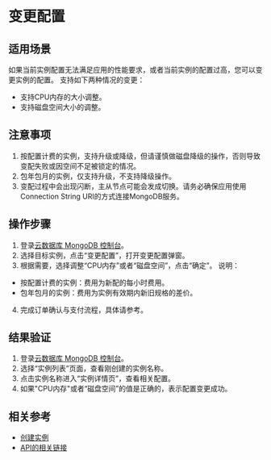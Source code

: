 # 变更配置
## 适用场景
如果当前实例配置无法满足应用的性能要求，或者当前实例的配置过高，您可以变更实例的配置。
支持如下两种情况的变更：
* 支持CPU内存的大小调整。
* 支持磁盘空间大小的调整。

## 注意事项
1. 按配置计费的实例，支持升级或降级，但请谨慎做磁盘降级的操作，否则导致变配失败或因空间不足被锁定的情况。
2. 包年包月的实例，仅支持升级，不支持降级操作。
3. 变配过程中会出现闪断，主从节点可能会发成切换。请务必确保应用使用Connection String URI的方式连接MongoDB服务。
## 操作步骤
1. 登录[云数据库 MongoDB 控制台](https://mongodb-console.jdcloud.com/mongodb)。
2. 选择目标实例，点击“变更配置”，打开变更配置弹窗。
3. 根据需要，选择调整“CPU内存”或者“磁盘空间”，点击“确定”。
说明：
* 按配置计费的实例：费用为新配的每小时费用。
* 包年包月的实例：费用为实例有效期内新旧规格的差价。
4. 完成订单确认与支付流程，具体请参考[]()。
## 结果验证
1. 登录[云数据库 MongoDB 控制台](https://mongodb-console.jdcloud.com/mongodb)。
2. 选择“实例列表”页面，查看刚创建的实例名称。
3. 点击实例名称进入“实例详情页”，查看相关配置。
4. 如果"CPU内存"或者“磁盘空间”的值是正确的，表示配置变更成功。
## 相关参考
* [创建实例]()
* [API的相关链接]()
